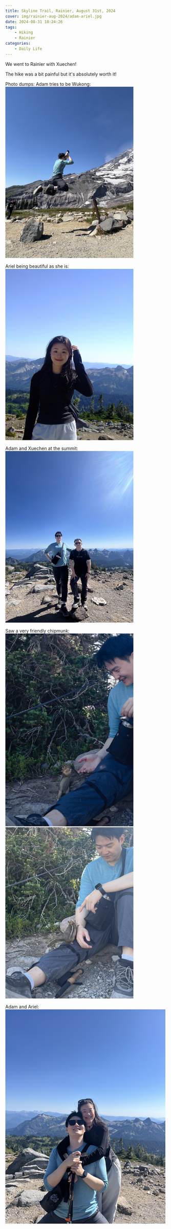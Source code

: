 ```yaml
---
title: Skyline Trail, Rainier, August 31st, 2024
cover: img/rainier-aug-2024/adam-ariel.jpg
date: 2024-08-31 18:24:26
tags:
    - Hiking
    - Rainier
categories:
    - Daily Life
---
```


We went to Rainier with Xuechen! 

The hike was a bit painful but it's absolutely worth it!

Photo dumps:
Adam tries to be Wukong:
<img src="/images/rainier-aug-2024/adam-wukong.jpg"   width="400" />

Ariel being beautiful as she is:
<img src="/images/rainier-aug-2024/ariel.jpg"   width="400" />

Adam and Xuechen at the summit:
<img src="/images/rainier-aug-2024/adam-xuechen.jpg"   width="400" />

Saw a very friendly chipmunk: 
<img src="/images/rainier-aug-2024/adam-chipmunk.jpg"   width="400" />
<img src="/images/rainier-aug-2024/adam-chipmunk2.jpg"   width="400" />

Adam and Ariel:
<img src="/images/rainier-aug-2024/adam-ariel.jpg"   width="500" />

